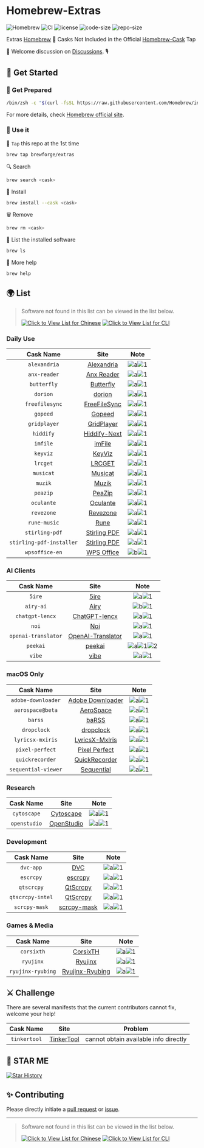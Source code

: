 # Homebrew-Extras

![Homebrew](https://img.shields.io/badge/-Homebrew-FBB040?labelColor=555555&logoColor=FFFFFF&logo=homebrew) ![CI](https://github.com/Brewforge/homebrew-extras/actions/workflows/schedule.yml/badge.svg) ![license](https://img.shields.io/github/license/Brewforge/homebrew-extras) ![code-size](https://img.shields.io/github/languages/code-size/Brewforge/homebrew-extras) ![repo-size](https://img.shields.io/github/repo-size/Brewforge/homebrew-extras)

Extras [Homebrew](https://github.com/Homebrew/brew) 🍺 Casks Not Included in the Official [Homebrew-Cask](https://github.com/Homebrew/homebrew-cask) Tap

👏 Welcome discussion on [Discussions](https://github.com/orgs/Brewforge/discussions). 🎙️

## 🍺 Get Started

### 🏃 Get Prepared

```sh
/bin/zsh -c "$(curl -fsSL https://raw.githubusercontent.com/Homebrew/install/master/install.sh)"
```

For more details, check [Homebrew official site](https://brew.sh/).

### 🚀 Use it

🚰 `Tap` this repo at the 1st time

```bash
brew tap brewforge/extras
```

🔍 Search

```sh
brew search <cask>
```

🛒 Install

```sh
brew install --cask <cask>
```

🗑️ Remove

```sh
brew rm <cask>
```

🧾 List the installed software

```sh
brew ls
```

🙏 More help

```sh
brew help
```

## 🌍 List

> Software not found in this list can be viewed in the list below.
>
> [![Click to View List for Chinese](https://img.shields.io/badge/List_for_Chinese-red?style=for-the-badge&logo=homebrew&label=Click%20to%20view)](https://github.com/Brewforge/homebrew-chinese)
> [![Click to View List for CLI](https://img.shields.io/badge/List_for_CLI-red?style=for-the-badge&logo=homebrew&label=Click%20to%20view)](https://github.com/Brewforge/homebrew-more)

### Daily Use

|        Cask Name         |                         Site                         |                 Note                 |
| :----------------------: | :--------------------------------------------------: | :----------------------------------: |
|       `alexandria`       |   [Alexandria](https://github.com/btpf/Alexandria)   | ![a](assets/a.svg)![1](assets/1.svg) |
|       `anx-reader`       |  [Anx Reader](https://github.com/Anxcye/anx-reader)  | ![a](assets/a.svg)![1](assets/1.svg) |
|       `butterfly`        | [Butterfly](https://github.com/LinwoodDev/Butterfly) | ![a](assets/a.svg)![1](assets/1.svg) |
|         `dorion`         |     [dorion](https://github.com/SpikeHD/Dorion)      | ![a](assets/a.svg)![1](assets/1.svg) |
|      `freefilesync`      |       [FreeFileSync](https://freefilesync.org)       | ![a](assets/a.svg)![1](assets/1.svg) |
|         `gopeed`         |             [Gopeed](https://gopeed.com)             | ![a](assets/a.svg)![1](assets/1.svg) |
|       `gridplayer`       | [GridPlayer](https://github.com/vzhd1701/gridplayer) | ![a](assets/a.svg)![1](assets/1.svg) |
|        `hiddify`         |         [Hiddify-Next](https://hiddify.com/)         | ![a](assets/a.svg)![1](assets/1.svg) |
|         `imfile`         |             [imFile](https://imfile.io/)             | ![a](assets/a.svg)![1](assets/1.svg) |
|         `keyviz`         |    [KeyViz](https://github.com/mulaRahul/keyviz)     | ![a](assets/a.svg)![1](assets/1.svg) |
|         `lrcget`         |  [LRCGET](https://github.com/tranxuanthang/lrcget)   | ![a](assets/a.svg)![1](assets/1.svg) |
|        `musicat`         |   [Musicat](https://github.com/basharovV/musicat)    | ![a](assets/a.svg)![1](assets/1.svg) |
|         `muzik`          |   [Muzik](https://muzik-apps.github.io/muzik-web/)   | ![a](assets/a.svg)![1](assets/1.svg) |
|         `peazip`         |      [PeaZip](https://github.com/peazip/PeaZip)      | ![a](assets/a.svg)![1](assets/1.svg) |
|        `oculante`        |   [Oculante](https://github.com/woelper/oculante)    | ![a](assets/a.svg)![1](assets/1.svg) |
|        `revezone`        |          [Revezone](https://revezone.com/)           | ![a](assets/a.svg)![1](assets/1.svg) |
|       `rune-music`       |             [Rune](https://rune.not.ci/)             | ![a](assets/a.svg)![1](assets/1.svg) |
|      `stirling-pdf`      |       [Stirling PDF](https://stirlingpdf.com/)       | ![a](assets/a.svg)![1](assets/1.svg) |
| `stirling-pdf-installer` |       [Stirling PDF](https://stirlingpdf.com/)       | ![a](assets/a.svg)![1](assets/1.svg) |
|      `wpsoffice-en`      |            [WPS Office](https://wps.com/)            | ![b](assets/a.svg)![1](assets/1.svg) |

### AI Clients

|      Cask Name      |                                    Site                                     |                          Note                          |
| :-----------------: | :-------------------------------------------------------------------------: | :----------------------------------------------------: |
|       `5ire`        |                          [5ire](https://5ire.app/)                          |          ![a](assets/a.svg)![1](assets/1.svg)          |
|      `airy-ai`      |                         [Airy](https://colink.in/)                          |          ![b](assets/b.svg)![1](assets/1.svg)          |
|   `chatgpt-lencx`   |              [ChatGPT-lencx](https://github.com/lencx/ChatGPT)              |          ![a](assets/a.svg)![1](assets/1.svg)          |
|        `noi`        |                     [Noi](https://github.com/lencx/Noi)                     |          ![a](assets/a.svg)![1](assets/1.svg)          |
| `openai-translator` | [OpenAI-Translator](https://github.com/openai-translator/openai-translator) |          ![a](assets/a.svg)![1](assets/1.svg)          |
|      `peekai`       |             [peekai](https://prateekkeshari.gumroad.com/l/peek)             | ![a](assets/a.svg)![1](assets/1.svg)![2](assets/2.svg) |
|       `vibe`        |                [vibe](https://github.com/thewh1teagle/vibe)                 |          ![a](assets/a.svg)![1](assets/1.svg)          |

### macOS Only

|      Cask Name      |                                Site                                 |                 Note                 |
| :-----------------: | :-----------------------------------------------------------------: | :----------------------------------: |
| `adobe-downloader`  |   [Adobe Downloader](https://github.com/X1a0He/Adobe-Downloader)    | ![a](assets/a.svg)![1](assets/1.svg) |
|  `aerospace@beta`   |        [AeroSpace](https://github.com/nikitabobko/AeroSpace)        | ![a](assets/a.svg)![1](assets/1.svg) |
|       `barss`       |              [baRSS](https://relikd.de/projects/barss)              | ![a](assets/a.svg)![1](assets/1.svg) |
|     `dropclock`     |           [dropclock](https://github.com/WrkX/Dropclock)            | ![a](assets/a.svg)![1](assets/1.svg) |
|  `lyricsx-mxiris`   | [LyricsX-MxIris](https://github.com/MxIris-LyricsX-Project/LyricsX) | ![a](assets/a.svg)![1](assets/1.svg) |
|   `pixel-perfect`   | [Pixel Perfect](https://github.com/cormiertyshawn895/PixelPerfect)  | ![a](assets/a.svg)![1](assets/1.svg) |
|   `quickrecorder`   |     [QuickRecorder](https://github.com/lihaoyun6/QuickRecorder)     | ![a](assets/a.svg)![1](assets/1.svg) |
| `sequential-viewer` |       [Sequential](https://github.com/chuchusoft/Sequential)        | ![a](assets/a.svg)![1](assets/1.svg) |

### Research

|  Cask Name   |                       Site                       |                 Note                 |
| :----------: | :----------------------------------------------: | :----------------------------------: |
| `cytoscape`  |        [Cytoscape](https://cytoscape.org)        | ![a](assets/a.svg)![1](assets/1.svg) |
| `openstudio` | [OpenStudio](https://github.com/NREL/OpenStudio) | ![a](assets/a.svg)![1](assets/1.svg) |

### Development

|    Cask Name     |                          Site                          |                 Note                 |
| :--------------: | :----------------------------------------------------: | :----------------------------------: |
|    `dvc-app`     |                 [DVC](https://dvc.org)                 | ![a](assets/a.svg)![1](assets/1.svg) |
|    `escrcpy`     |   [escrcpy](https://github.com/viarotel-org/escrcpy)   | ![a](assets/a.svg)![1](assets/1.svg) |
|    `qtscrcpy`    |   [QtScrcpy](https://github.com/barry-ran/QtScrcpy)    | ![a](assets/a.svg)![1](assets/1.svg) |
| `qtscrcpy-intel` |   [QtScrcpy](https://github.com/barry-ran/QtScrcpy)    | ![a](assets/a.svg)![1](assets/1.svg) |
|  `scrcpy-mask`   | [scrcpy-mask](https://github.com/AkiChase/scrcpy-mask) | ![a](assets/a.svg)![1](assets/1.svg) |

### Games & Media

|     Cask Name     |                         Site                          |                 Note                 |
| :---------------: | :---------------------------------------------------: | :----------------------------------: |
|    `corsixth`     |   [CorsixTH](https://github.com/CorsixTH/CorsixTH)    | ![a](assets/a.svg)![1](assets/1.svg) |
|     `ryujinx`     | [Ryujinx](https://github.com/ryujinx-mirror/ryujinx)  | ![a](assets/a.svg)![1](assets/1.svg) |
| `ryujinx-ryubing` | [Ryujinx-Ryubing](https://github.com/Ryubing/Ryujinx) | ![a](assets/a.svg)![1](assets/1.svg) |

## ⚔️ Challenge

There are several manifests that the current contributors cannot fix, welcome your help!

|  Cask Name   |                         Site                          |                Problem                |
| :----------: | :---------------------------------------------------: | :-----------------------------------: |
| `tinkertool` | [TinkerTool](https://bresink.com/osx/TinkerTool.html) | cannot obtain available info directly |

## 🌟 STAR ME

[![Star History](https://starchart.cc/Brewforge/homebrew-extras.svg?variant=adaptive)](https://starchart.cc/Brewforge/homebrew-extras)

## ✨ Contributing

Please directly initiate a [pull request](https://github.com/Brewforge/homebrew-extras/compare) or [issue](https://github.com/Brewforge/homebrew-extras/issues/new/choose).

<!-- ## ❤️ Sponsors -->

---

> Software not found in this list can be viewed in the list below.
>
> [![Click to View List for Chinese](https://img.shields.io/badge/List_for_Chinese-red?style=for-the-badge&logo=homebrew&label=Click%20to%20view)](https://github.com/Brewforge/homebrew-chinese)
> [![Click to View List for CLI](https://img.shields.io/badge/List_for_CLI-red?style=for-the-badge&logo=homebrew&label=Click%20to%20view)](https://github.com/Brewforge/homebrew-more)
